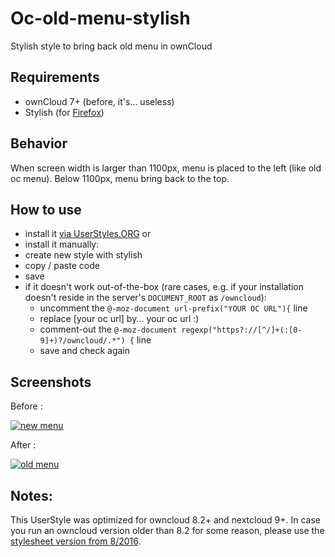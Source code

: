 Oc-old-menu-stylish
===================

Stylish style to bring back old menu in ownCloud

## Requirements

* ownCloud 7+ (before, it's... useless)
* Stylish (for [Firefox](https://addons.mozilla.org/en-US/firefox/addon/stylish/))

## Behavior

When screen width is larger than 1100px, menu is placed to the left (like old oc menu). Below 1100px, menu bring back
to the top.

## How to use

* install it [via UserStyles.ORG](https://userstyles.org/styles/131444/oc-old-menu-stylish) or
* install it manually:
 * create new style with stylish
 * copy / paste code
 * save
* if it doesn't work out-of-the-box (rare cases, e.g. if your installation doesn't reside in the server's `DOCUMENT_ROOT` as `/owncloud`):
  * uncomment the `@-moz-document url-prefix("YOUR OC URL"){` line
  * replace [your oc url] by... your oc url :)
  * comment-out the `@-moz-document regexp("https?://[^/]+(:[0-9]+)?/owncloud/.*") {` line
  * save and check again

## Screenshots

Before :

[![new menu](https://i.imgur.com/3qOGHN9m.png)](https://i.imgur.com/3qOGHN9.png)

After :

[![old menu](https://i.imgur.com/9GLgOtrm.png)](https://i.imgur.com/9GLgOtr.png)

## Notes:
This UserStyle was optimized for owncloud 8.2+ and nextcloud 9+. In case you run
an owncloud version older than 8.2 for some reason, please use the [stylesheet
version from 8/2016](https://github.com/IzzySoft/Oc-old-menu-stylish/blob/025dd055f3c13b2b6493912986a153c00051bb6d/oc-old-menu-stylish.css).